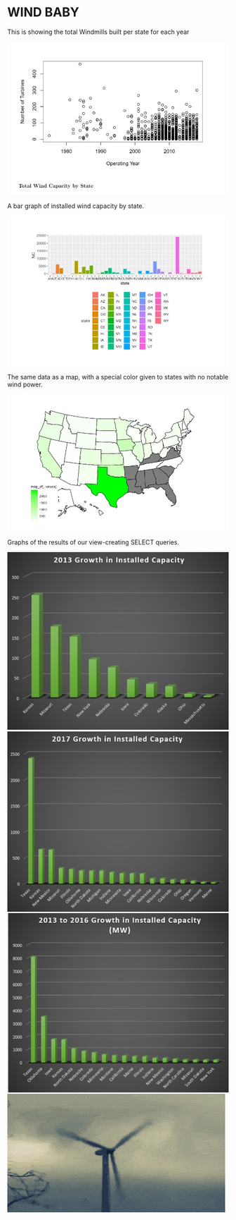 <html>
<body>
<h1>
  WIND BABY
</h1>
  <p>This is showing the total Windmills built per state for each year</p> 
 <img src="Visuals/WindCapByStat.JPG">
  <p>A bar graph of installed wind capacity by state.</p>
 <img src="Visuals/colorGraph.JPG">
  <p>The same data as a map, with a special color given to states with no notable wind power.</p>
 <img src="Visuals/colorMap.JPG">
  <p>Graphs of the results of our view-creating SELECT queries.</p>
  <img src ="growthGraph13.png">
  <img src ="growthGraph17.png">
  <img src ="growthGraph.png">
  <img src="Visuals/giphy.gif">
  
</body>
</html>
